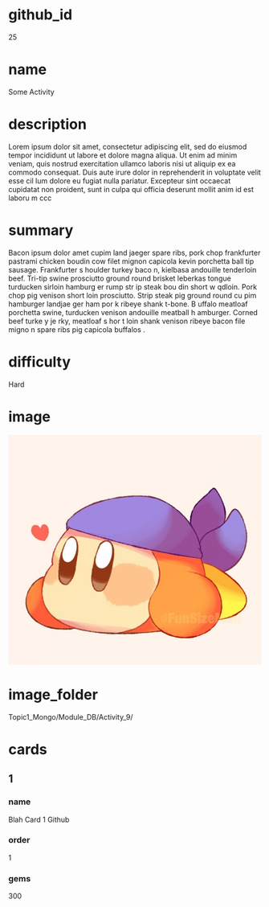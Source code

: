 # github_id
25

# name
Some Activity

# description
Lorem ipsum dolor sit amet, consectetur adipiscing elit, sed do eiusmod tempor incididunt ut labore et dolore magna aliqua. Ut enim ad minim veniam, quis nostrud exercitation ullamco laboris nisi ut aliquip ex ea commodo consequat. Duis aute irure dolor in reprehenderit in voluptate velit esse cil lum dolore eu fugiat nulla pariatur. Excepteur sint occaecat cupidatat non proident, sunt in culpa qui officia deserunt mollit anim id est laboru  m ccc
  
# summary
Bacon ipsum dolor amet cupim land jaeger spare ribs, pork chop frankfurter pastrami chicken boudin cow filet mignon capicola kevin porchetta ball tip sausage. Frankfurter s houlder turkey baco  n, kielbasa andouille tenderloin beef. Tri-tip swine prosciutto ground round brisket leberkas tongue turducken sirloin hamburg er rump  str    ip steak bou   din short w qdloin. Pork chop pig venison short loin prosciutto. Strip steak pig ground round cu pim hamburger landjae  ger ham por k ribeye  shank t-bone. B uffalo meatloaf porchetta  swine, turducken venison andouille meatball h amburger. Corned beef turke  y je rky, meatloaf    s hor t loin shank venison ribeye bacon file  migno n spare ribs pig capicola buffalos .        

# difficulty
Hard

# image
<img src="images/bandanna.jpg">

# image_folder
Topic1_Mongo/Module_DB/Activity_9/

# cards
 
## 1

### name
Blah Card 1 Github

### order
1 

### gems
300
